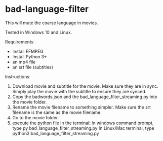# bad-language-filter
This will mute the coarse language in movies. 

Tested in Windows 10 and Linux.

Requirements:
- Install FFMPEG
- Install Python 3+
- an mp4 file
- an srt file (subtitles)

Instructions:
1. Download movie and subtitle for the movie. Make sure they are in sync. Simply play the movie with the subtitle to ensure they are synced.
2. Copy the badwords.json and the bad_language_filter_streaming.py into the movie folder.
3. Rename the movie filename to something simpler. Make sure the srt filename is the same as the movie filename.
4. Go to the movie folder.
3. execute the python file in the terminal:
   In windows command prompt, type py bad_language_filter_streaming.py
   In Linux/Mac terminal, type python3 bad_language_filter_streaming.py
   
